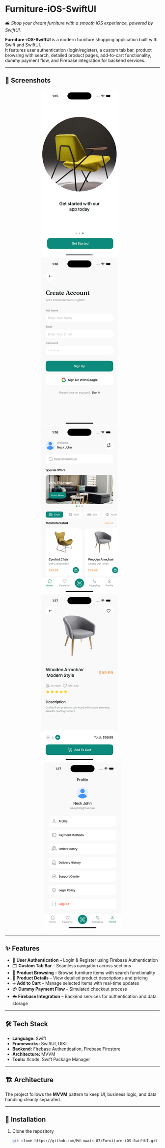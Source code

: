 # Furniture-iOS-SwiftUI  
🛋️ *Shop your dream furniture with a smooth iOS experience, powered by SwiftUI.*  

**Furniture-iOS-SwiftUI** is a modern furniture shopping application built with Swift and SwiftUI.  
It features user authentication (login/register), a custom tab bar, product browsing with search, detailed product pages, add-to-cart functionality, dummy payment flow, and Firebase integration for backend services.

---

## 📸 Screenshots
<p align="center">
  <img src="docs/screenshots/welcome.png" alt="Welcome Screen" width="250" style="margin-right:20px;">
  <img src="docs/screenshots/register.png" alt="Register Screen" width="250" style="margin-right:20px;">
  <img src="docs/screenshots/dashboard.png" alt="Home Screen" width="250" style="margin-right:20px;">
  <img src="docs/screenshots/details.png" alt="Product Details Screen" width="250" style="margin-right:20px;">
  <img src="docs/screenshots/profile.png" alt="Profile Screen" width="250">
</p>

---

## ✨ Features
- 🔐 **User Authentication** – Login & Register using Firebase Authentication  
- 🗂 **Custom Tab Bar** – Seamless navigation across sections  
- 🛒 **Product Browsing** – Browse furniture items with search functionality  
- 📄 **Product Details** – View detailed product descriptions and pricing  
- ➕ **Add to Cart** – Manage selected items with real-time updates  
- 💳 **Dummy Payment Flow** – Simulated checkout process  
- ☁️ **Firebase Integration** – Backend services for authentication and data storage  

---

## 🛠 Tech Stack
- **Language:** Swift
- **Frameworks:** SwiftUI, UIKit  
- **Backend:** Firebase Authentication, Firebase Firestore  
- **Architecture:** MVVM  
- **Tools:** Xcode, Swift Package Manager  

---

## 🏗 Architecture
The project follows the **MVVM** pattern to keep UI, business logic, and data handling cleanly separated.


---

## 🚀 Installation
1. Clone the repository  
   ```bash
   git clone https://github.com/Md-owais-07/Furniture-iOS-SwiftUI.git
